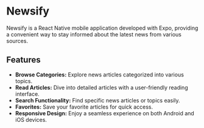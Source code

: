 # Newsify

Newsify is a React Native mobile application developed with Expo, providing a convenient way to stay informed about the latest news from various sources.

## Features

- **Browse Categories:** Explore news articles categorized into various topics.
- **Read Articles:** Dive into detailed articles with a user-friendly reading interface.
- **Search Functionality:** Find specific news articles or topics easily.
- **Favorites:** Save your favorite articles for quick access.
- **Responsive Design:** Enjoy a seamless experience on both Android and iOS devices.

